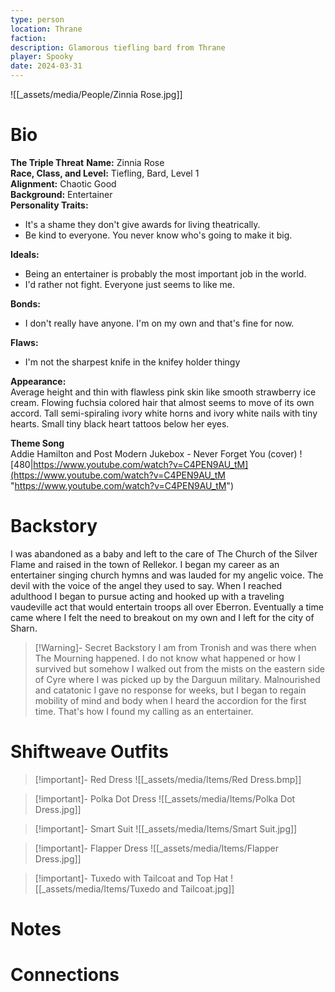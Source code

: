 ```yaml
---
type: person
location: Thrane
faction: 
description: Glamorous tiefling bard from Thrane
player: Spooky
date: 2024-03-31
---
```

![[_assets/media/People/Zinnia Rose.jpg]]
# Bio

**The Triple Threat** **Name:** Zinnia Rose <br />
**Race, Class, and Level:** Tiefling, Bard, Level 1 <br />
**Alignment:** Chaotic Good <br />
**Background:** Entertainer <br />
**Personality Traits:**
- It's a shame they don't give awards for living theatrically.
- Be kind to everyone. You never know who's going to make it big.

**Ideals:**
- Being an entertainer is probably the most important job in the world.
- I'd rather not fight. Everyone just seems to like me.

**Bonds:**
- I don't really have anyone. I'm on my own and that's fine for now.

**Flaws:**
- I'm not the sharpest knife in the knifey holder thingy

**Appearance:** <br />
Average height and thin with flawless pink skin like smooth strawberry ice cream. Flowing fuchsia colored hair that almost seems to move of its own accord. Tall semi-spiraling ivory white horns and ivory white nails with tiny hearts. Small tiny black heart tattoos below her eyes.

**Theme Song** <br />
Addie Hamilton and Post Modern Jukebox - Never Forget You (cover)
![480|https://www.youtube.com/watch?v=C4PEN9AU_tM](https://www.youtube.com/watch?v=C4PEN9AU_tM "https://www.youtube.com/watch?v=C4PEN9AU_tM")
# Backstory

I was abandoned as a baby and left to the care of The Church of the Silver Flame and raised in the town of Rellekor. I began my career as an entertainer singing church hymns and was lauded for my angelic voice. The devil with the voice of the angel they used to say. When I reached adulthood I began to pursue acting and hooked up with a traveling vaudeville act that would entertain troops all over Eberron. Eventually a time came where I felt the need to breakout on my own and I left for the city of Sharn. 

> [!Warning]- Secret Backstory
> I am from Tronish and was there when The Mourning happened. I do not know what happened or how I survived but somehow I walked out from the mists on the eastern side of Cyre where I was picked up by the Darguun military. Malnourished and catatonic I gave no response for weeks, but I began to regain mobility of mind and body when I heard the accordion for the first time. That's how I found my calling as an entertainer. 

# Shiftweave Outfits
> [!important]- Red Dress
> ![[_assets/media/Items/Red Dress.bmp]]

> [!important]- Polka Dot Dress
> ![[_assets/media/Items/Polka Dot Dress.jpg]]

> [!important]- Smart Suit
> ![[_assets/media/Items/Smart Suit.jpg]]

> [!important]- Flapper Dress
> ![[_assets/media/Items/Flapper Dress.jpg]]

> [!important]- Tuxedo with Tailcoat and Top Hat
> ![[_assets/media/Items/Tuxedo and Tailcoat.jpg]]

# Notes


# Connections

